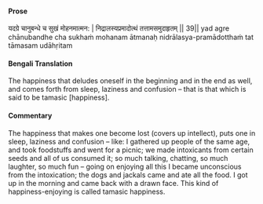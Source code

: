 #### Prose 

यदग्रे चानुबन्धे च सुखं मोहनमात्मन: |
निद्रालस्यप्रमादोत्थं तत्तामसमुदाहृतम् || 39||
yad agre chānubandhe cha sukhaṁ mohanam ātmanaḥ
nidrālasya-pramādotthaṁ tat tāmasam udāhṛitam

 #### Bengali Translation 

The happiness that deludes oneself in the beginning and in the end as well, and comes forth from sleep, laziness and confusion – that is that which is said to be tamasic [happiness].

 #### Commentary 

The happiness that makes one become lost (covers up intellect), puts one in sleep, laziness and confusion – like: I gathered up people of the same age, and took foodstuffs and went for a picnic; we made intoxicants from certain seeds and all of us consumed it; so much talking, chatting, so much laughter, so much fun – going on enjoying all this I became unconscious from the intoxication; the dogs and jackals came and ate all the food. I got up in the morning and came back with a drawn face. This kind of happiness-enjoying is called tamasic happiness.